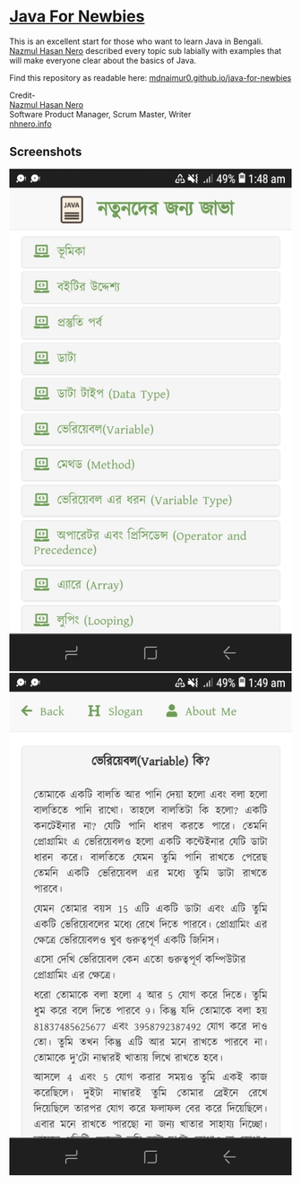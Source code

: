# [Java For Newbies](https://mdnaimur0.github.io/java-for-newbies/)

This is an excellent start for those who want to learn Java in Bengali. [Nazmul Hasan Nero](https://github.com/cknazmul) described every topic sub labially with examples that will make everyone clear about the basics of Java.

Find this repository as readable here: [mdnaimur0.github.io/java-for-newbies](https://mdnaimur0.github.io/java-for-newbies/)

Credit-  
[Nazmul Hasan Nero](https://github.com/cknazmul)  
Software Product Manager, Scrum Master, Writer  
[nhnero.info](https://nhnero.info/)

## Screenshots
![Screenshot](screenshots/screenshot1.jpg)  
![Screenshot](screenshots/screenshot2.jpg)